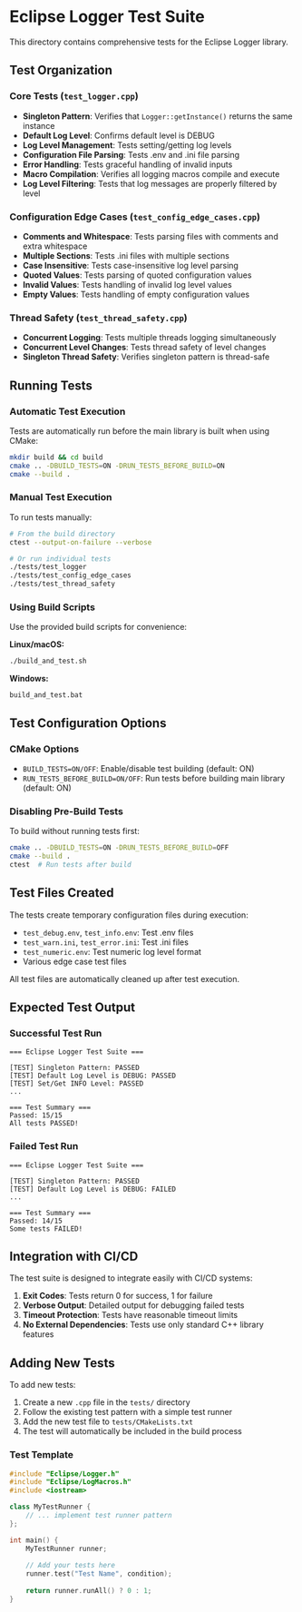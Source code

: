 # Eclipse Logger Test Suite

This directory contains comprehensive tests for the Eclipse Logger library.

## Test Organization

### Core Tests (`test_logger.cpp`)
- **Singleton Pattern**: Verifies that `Logger::getInstance()` returns the same instance
- **Default Log Level**: Confirms default level is DEBUG
- **Log Level Management**: Tests setting/getting log levels
- **Configuration File Parsing**: Tests .env and .ini file parsing
- **Error Handling**: Tests graceful handling of invalid inputs
- **Macro Compilation**: Verifies all logging macros compile and execute
- **Log Level Filtering**: Tests that log messages are properly filtered by level

### Configuration Edge Cases (`test_config_edge_cases.cpp`)
- **Comments and Whitespace**: Tests parsing files with comments and extra whitespace
- **Multiple Sections**: Tests .ini files with multiple sections
- **Case Insensitive**: Tests case-insensitive log level parsing
- **Quoted Values**: Tests parsing of quoted configuration values
- **Invalid Values**: Tests handling of invalid log level values
- **Empty Values**: Tests handling of empty configuration values

### Thread Safety (`test_thread_safety.cpp`)
- **Concurrent Logging**: Tests multiple threads logging simultaneously
- **Concurrent Level Changes**: Tests thread safety of level changes
- **Singleton Thread Safety**: Verifies singleton pattern is thread-safe

## Running Tests

### Automatic Test Execution
Tests are automatically run before the main library is built when using CMake:

```bash
mkdir build && cd build
cmake .. -DBUILD_TESTS=ON -DRUN_TESTS_BEFORE_BUILD=ON
cmake --build .
```

### Manual Test Execution
To run tests manually:

```bash
# From the build directory
ctest --output-on-failure --verbose

# Or run individual tests
./tests/test_logger
./tests/test_config_edge_cases
./tests/test_thread_safety
```

### Using Build Scripts
Use the provided build scripts for convenience:

**Linux/macOS:**
```bash
./build_and_test.sh
```

**Windows:**
```batch
build_and_test.bat
```

## Test Configuration Options

### CMake Options
- `BUILD_TESTS=ON/OFF`: Enable/disable test building (default: ON)
- `RUN_TESTS_BEFORE_BUILD=ON/OFF`: Run tests before building main library (default: ON)

### Disabling Pre-Build Tests
To build without running tests first:

```bash
cmake .. -DBUILD_TESTS=ON -DRUN_TESTS_BEFORE_BUILD=OFF
cmake --build .
ctest  # Run tests after build
```

## Test Files Created
The tests create temporary configuration files during execution:
- `test_debug.env`, `test_info.env`: Test .env files
- `test_warn.ini`, `test_error.ini`: Test .ini files
- `test_numeric.env`: Test numeric log level format
- Various edge case test files

All test files are automatically cleaned up after test execution.

## Expected Test Output

### Successful Test Run
```
=== Eclipse Logger Test Suite ===

[TEST] Singleton Pattern: PASSED
[TEST] Default Log Level is DEBUG: PASSED
[TEST] Set/Get INFO Level: PASSED
...

=== Test Summary ===
Passed: 15/15
All tests PASSED!
```

### Failed Test Run
```
=== Eclipse Logger Test Suite ===

[TEST] Singleton Pattern: PASSED
[TEST] Default Log Level is DEBUG: FAILED
...

=== Test Summary ===
Passed: 14/15
Some tests FAILED!
```

## Integration with CI/CD

The test suite is designed to integrate easily with CI/CD systems:

1. **Exit Codes**: Tests return 0 for success, 1 for failure
2. **Verbose Output**: Detailed output for debugging failed tests
3. **Timeout Protection**: Tests have reasonable timeout limits
4. **No External Dependencies**: Tests use only standard C++ library features

## Adding New Tests

To add new tests:

1. Create a new `.cpp` file in the `tests/` directory
2. Follow the existing test pattern with a simple test runner
3. Add the new test file to `tests/CMakeLists.txt`
4. The test will automatically be included in the build process

### Test Template
```cpp
#include "Eclipse/Logger.h"
#include "Eclipse/LogMacros.h"
#include <iostream>

class MyTestRunner {
    // ... implement test runner pattern
};

int main() {
    MyTestRunner runner;
    
    // Add your tests here
    runner.test("Test Name", condition);
    
    return runner.runAll() ? 0 : 1;
}
```

